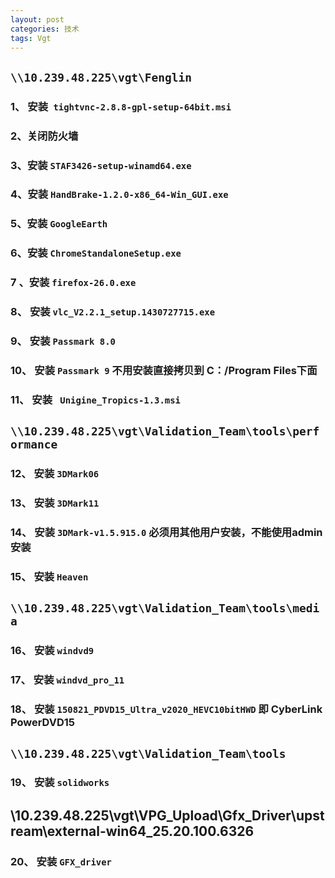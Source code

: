```yaml
---
layout: post
categories: 技术
tags: Vgt   
---
```



##  `\\10.239.48.225\vgt\Fenglin`


###  1、 安装` tightvnc-2.8.8-gpl-setup-64bit.msi`

###  2、关闭防火墙

###  3、安装 `STAF3426-setup-winamd64.exe`

###  4、安装 `HandBrake-1.2.0-x86_64-Win_GUI.exe`

###  5、安装 `GoogleEarth`

###  6、安装 `ChromeStandaloneSetup.exe`

###  7 、安装 `firefox-26.0.exe`

###  8、 安装 `vlc_V2.2.1_setup.1430727715.exe`

###  9、 安装 `Passmark 8.0`

###  10、 安装 `Passmark 9`  不用安装直接拷贝到 C：/Program Files下面

###  11、 安装 ` Unigine_Tropics-1.3.msi`


## `\\10.239.48.225\vgt\Validation_Team\tools\performance`

###  12、 安装 `3DMark06`

###  13、 安装 `3DMark11`

###  14、 安装 `3DMark-v1.5.915.0`  必须用其他用户安装，不能使用admin安装

###  15、 安装 `Heaven`



## `\\10.239.48.225\vgt\Validation_Team\tools\media`

###  16、 安装 `windvd9`

###  17、 安装 `windvd_pro_11`
 
###  18、 安装  `150821_PDVD15_Ultra_v2020_HEVC10bitHWD`  即 CyberLink PowerDVD15



##  `\\10.239.48.225\vgt\Validation_Team\tools`

### 19、 安装 `solidworks`


##   \\10.239.48.225\vgt\VPG_Upload\Gfx_Driver\upstream\external-win64_25.20.100.6326

### 20、 安装 `GFX_driver`

